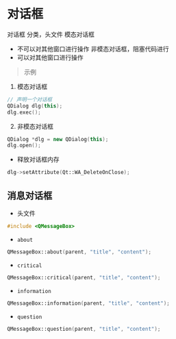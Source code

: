 # 对话框
对话框 分类，头文件<QDialog>
模态对话框
- 不可以对其他窗口进行操作
非模态对话框，阻塞代码进行
- 可以对其他窗口进行操作
> 示例
1. 模态对话框
```c++
// 声明一个对话框
QDialog dlg(this);
dlg.exec();
```
2. 非模态对话框
```c++
QDialog *dlg = new QDialog(this);
dlg.open();
```
- 释放对话框内存
```c++
dlg->setAttribute(Qt::WA_DeleteOnClose);
```
## 消息对话框
- 头文件<QMessageBox>
```c++
#include <QMessageBox>
```
- `about`
```c++
QMessageBox::about(parent, "title", "content");
```
- `critical`
```c++
QMessageBox::critical(parent, "title", "content");
```
- `information`
```c++
QMessageBox::information(parent, "title", "content");
```
- `question`
```c++
QMessageBox::question(parent, "title", "content");
```

